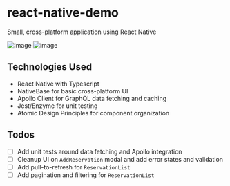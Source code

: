 # react-native-demo
Small, cross-platform application using React Native

![image](https://user-images.githubusercontent.com/1334476/54556757-f1f49600-498f-11e9-93a4-cf62d5338a92.png)
![image](https://user-images.githubusercontent.com/1334476/54556783-046ecf80-4990-11e9-8f70-b4ced1d596e7.png)

## Technologies Used

- React Native with Typescript
- NativeBase for basic cross-platform UI
- Apollo Client for GraphQL data fetching and caching
- Jest/Enzyme for unit testing
- Atomic Design Principles for component organization

## Todos
- [ ] Add unit tests around data fetching and Apollo integration
- [ ] Cleanup UI on `AddReservation` modal and add error states and validation
- [ ] Add pull-to-refresh for `ReservationList`
- [ ] Add pagination and filtering for `ReservationList`
